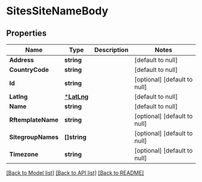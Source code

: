 # SitesSiteNameBody

## Properties
Name | Type | Description | Notes
------------ | ------------- | ------------- | -------------
**Address** | **string** |  | [default to null]
**CountryCode** | **string** |  | [default to null]
**Id** | **string** |  | [optional] [default to null]
**Latlng** | [***LatLng**](lat_lng.md) |  | [default to null]
**Name** | **string** |  | [default to null]
**RftemplateName** | **string** |  | [optional] [default to null]
**SitegroupNames** | **[]string** |  | [optional] [default to null]
**Timezone** | **string** |  | [optional] [default to null]

[[Back to Model list]](../README.md#documentation-for-models) [[Back to API list]](../README.md#documentation-for-api-endpoints) [[Back to README]](../README.md)

